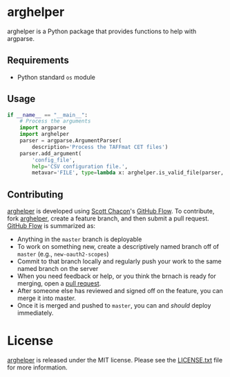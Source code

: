 # arghelper

arghelper is a Python package that provides functions to help with
argparse.

## Requirements

* Python standard `os` module

## Usage

```python
if __name__ == "__main__":
    # Process the arguments
    import argparse
    import arghelper
    parser = argparse.ArgumentParser(
        description='Process the TAFFmat CET files')
    parser.add_argument(
        'config_file',
        help='CSV configuration file.',
        metavar='FILE', type=lambda x: arghelper.is_valid_file(parser, x))
```

## Contributing

[arghelper][] is developed using [Scott Chacon][]'s [GitHub Flow][]. To
contribute, fork [arghelper][], create a feature branch, and then submit
a pull request.  [GitHub Flow][] is summarized as:

- Anything in the `master` branch is deployable
- To work on something new, create a descriptively named branch off of
  `master` (e.g., `new-oauth2-scopes`)
- Commit to that branch locally and regularly push your work to the same
  named branch on the server
- When you need feedback or help, or you think the brnach is ready for
  merging, open a [pull request][].
- After someone else has reviewed and signed off on the feature, you can
  merge it into master.
- Once it is merged and pushed to `master`, you can and *should* deploy
  immediately.

# License

[arghelper][] is released under the MIT license. Please see the
[LICENSE.txt][] file for more information.

[arghelper]: https://github.com/matthewrankin/arghelper
[github flow]: http://scottchacon.com/2011/08/31/github-flow.html
[LICENSE.txt]: https://github.com/matthewrankin/arghelper/blob/develop/LICENSE.txt
[pull request]: https://help.github.com/articles/using-pull-requests
[scott chacon]: http://scottchacon.com/about.html
